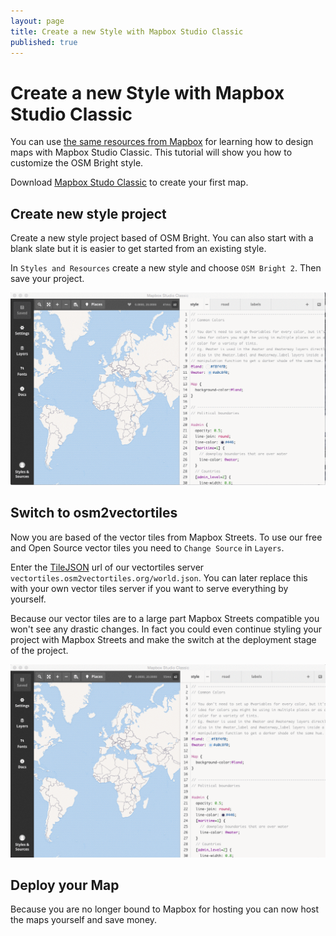```yaml
---
layout: page
title: Create a new Style with Mapbox Studio Classic
published: true
---
```


# Create a new Style with Mapbox Studio Classic 

You can use [the same resources from Mapbox](https://www.mapbox.com/help/getting-started-studio/)
for learning how to design maps with Mapbox Studio Classic. This tutorial will show you how to customize
the OSM Bright style.

Download [Mapbox Studo Classic](https://www.mapbox.com/mapbox-studio-classic/) to create your first map.

## Create new style project

Create a new style project based of OSM Bright. You can also start with a blank slate but it is easier
to get started from an existing style.

In `Styles and Resources` create a new style and choose `OSM Bright 2`. Then save your project.

![Create new project with Mapbox Studio Classic](/media/mapbox_classic_create_project.gif)

## Switch to osm2vectortiles

Now you are based of the vector tiles from Mapbox Streets. To use our free and Open Source vector tiles
you need to `Change Source` in `Layers`.

Enter the [TileJSON](https://github.com/mapbox/tilejson-spec) url of our vectortiles server `vectortiles.osm2vectortiles.org/world.json`.
You can later replace this with your own vector tiles server if you want to serve everything by yourself.

Because our vector tiles are to a large part Mapbox Streets compatible you won't see any drastic changes.
In fact you could even continue styling your project with Mapbox Streets and make the switch at the deployment stage of the project.

![Switch to osm2vectortiles in Mapbox Studio Classic](/media/mapbox_classic_switch_osm2vectortiles.gif)

## Deploy your Map

Because you are no longer bound to Mapbox for hosting you can now host the maps yourself and save money.
